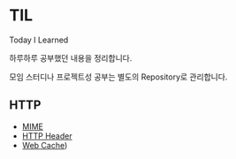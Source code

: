 # TIL
Today I Learned

하루하루 공부했던 내용을 정리합니다.

모임 스터디나 프로젝트성 공부는 별도의 Repository로 관리합니다.

## HTTP
- [MIME](https://github.com/ohtaeg/TIL/blob/master/http/MIME.md)
- [HTTP Header](https://github.com/ohtaeg/TIL/blob/master/http/HttpHeader.md)
- [Web Cache](https://github.com/ohtaeg/TIL/blob/master/http/Web_Cache.md))
